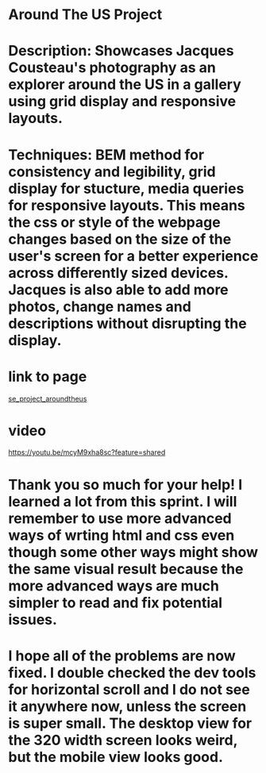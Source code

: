 # Around The US Project

# Description: Showcases Jacques Cousteau's photography as an explorer around the US in a gallery using grid display and responsive layouts.

# Techniques: BEM method for consistency and legibility, grid display for stucture, media queries for responsive layouts. This means the css or style of the webpage changes based on the size of the user's screen for a better experience across differently sized devices. Jacques is also able to add more photos, change names and descriptions without disrupting the display.

# link to page

[se_project_aroundtheus
](https://christiansto.github.io/se_project_aroundtheus/)


# video

https://youtu.be/mcyM9xha8sc?feature=shared

# Thank you so much for your help! I learned a lot from this sprint. I will remember to use more advanced ways of wrting html and css even though some other ways might show the same visual result because the more advanced ways are much simpler to read and fix potential issues. 

# I hope all of the problems are now fixed. I double checked the dev tools for horizontal scroll and I do not see it anywhere now, unless the screen is super small. The desktop view for the 320 width screen looks weird, but the mobile view looks good. 

